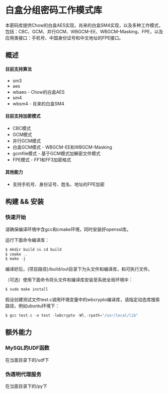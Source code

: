 # 白盒分组密码工作模式库

本密码库提供Chow的白盒AES实现，肖来的白盒SM4实现，以及多种工作模式，包括：CBC、GCM、并行GCM、WBGCM-EE、WBGCM-Masking、FPE，以及应用类接口：手机号、中国身份证号和中文地址的FPE接口。

## 概述

#### 目前支持算法

- sm3
- aes
- wbaes - Chow的白盒AES
- sm4
- wbsm4 - 肖来的白盒SM4

#### 目前支持加密模式

- CBC模式
- GCM模式
- 并行GCM模式
- 白盒GCM模式 - WBGCM-EE和WBGCM-Masking
- gcmfile模式 - 基于GCM模式加解密文件模式
- FPE模式 - FF1和FF3加密格式

#### 其他能力
- 支持手机号、身份证号、姓名、地址的FPE加密

## 构建 && 安装

### 快速开始

请确保编译环境中含gcc和cmake环境，同时安装好openssl库。

运行下面命令编译库：
```asm
$ mkdir build && cd build
$ cmake ..
$ make -j
```
编译好后，{项目路径}/build/out目录下为头文件和编译库，和可执行文件。

（可选）使用下面命令将头文件和编译库安装至系统全局环境中：

```asm
$ sudo make install
```

假设创建测试文件test.c调用环境变量中的wbcrypto编译库，请指定动态库搜索路径，例如ubuntu环境下：

```asm
$ gcc test.c -o test -lwbcrypto -Wl,-rpath="/usr/local/lib"
```



## 额外能力

### MySQL的UDF函数

在当面目录下的/udf下

### 伪透明代理服务

在当面目录下的/py下